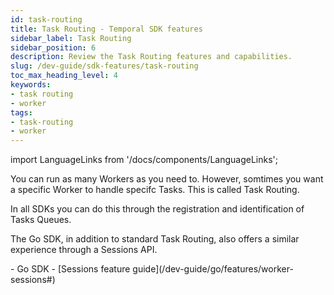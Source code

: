 ```yaml
---
id: task-routing
title: Task Routing - Temporal SDK features
sidebar_label: Task Routing
sidebar_position: 6
description: Review the Task Routing features and capabilities.
slug: /dev-guide/sdk-features/task-routing
toc_max_heading_level: 4
keywords:
- task routing
- worker
tags:
- task-routing
- worker
---
```


<!-- THIS FILE IS GENERATED. DO NOT EDIT THIS FILE DIRECTLY -->

import LanguageLinks from '/docs/components/LanguageLinks';

You can run as many Workers as you need to.
However, somtimes you want a specific Worker to handle specifc Tasks.
This is called Task Routing.

In all SDKs you can do this through the registration and identification of Tasks Queues.

The Go SDK, in addition to standard Task Routing, also offers a similar experience through a Sessions API.

<LanguageLinks>
- Go SDK
- [Sessions feature guide](/dev-guide/go/features/worker-sessions#)
</LanguageLinks>
